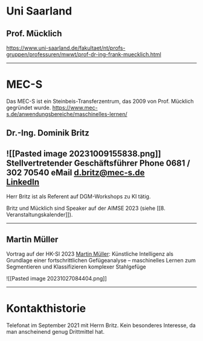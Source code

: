 
# Uni Saarland

## Prof. Mücklich

https://www.uni-saarland.de/fakultaet/nt/profs-gruppen/professuren/mwwt/prof-dr-ing-frank-muecklich.html

---
# MEC-S

Das MEC-S ist ein Steinbeis-Transferzentrum, das 2009 von Prof. Mücklich gegründet wurde.
https://www.mec-s.de/anwendungsbereiche/maschinelles-lernen/

## Dr.-Ing. Dominik Britz

![[Pasted image 20231009155838.png]]
Stellvertretender Geschäftsführer
Phone 0681 / 302 70540 
eMail [d.britz@mec-s.de](mailto:d.britz@mec-s.de)  
[LinkedIn](https://de.linkedin.com/in/dominik-britz-2b4432189)
 
---

Herr Britz ist als Referent auf DGM-Workshops zu KI tätig.

Britz und Mücklich sind Speaker auf der AIMSE 2023 (siehe [[8. Veranstaltungskalender]]).

---
## Martin Müller

Vortrag auf der HK-SI 2023 [Martin Müller](https://www.hk-si.de/vortragsprogramm-steel/#schedule-26-10-2023): Künstliche Intelligenz als Grundlage einer fortschrittlichen Gefügeanalyse – maschinelles Lernen zum Segmentieren und Klassifizieren komplexer Stahlgefüge


![[Pasted image 20231027084404.png]]


---
# Kontakthistorie

Telefonat im September 2021 mit Herrn Britz. Kein besonderes Interesse, da man anscheinend genug Drittmittel hat.